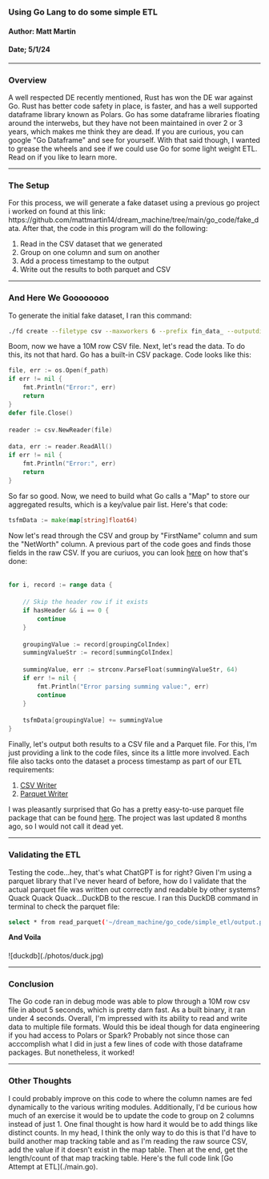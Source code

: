 ### Using Go Lang to do some simple ETL
#### Author: Matt Martin
#### Date; 5/1/24

<hr>
<h3>Overview</h3>
A well respected DE recently mentioned, Rust has won the DE war against Go. Rust has better code safety in place, is faster, and has a well supported dataframe library known as Polars. Go has some dataframe libraries floating around the interwebs, but they have not been maintained in over 2 or 3 years, which makes me think they are dead. If you are curious, you can google "Go Dataframe" and see for yourself. With that said though, I wanted to grease the wheels and see if we could use Go for some light weight ETL. Read on if you like to learn more.

<hr>
<h3>The Setup</h3>
For this process, we will generate a fake dataset using a previous go project i worked on found at this link: https://github.com/mattmartin14/dream_machine/tree/main/go_code/fake_data. After that, the code in this program will do the following:

1. Read in the CSV dataset that we generated
2. Group on one column and sum on another
3. Add a process timestamp to the output
4. Write out the results to both parquet and CSV

<hr>
<h3>And Here We Goooooooo</h3>

To generate the initial fake dataset, I ran this command: 

```bash
./fd create --filetype csv --maxworkers 6 --prefix fin_data_ --outputdir ~/test_dummy_data/fd --files 1 --rows 10000000
```

Boom, now we have a 10M row CSV file. Next, let's read the data. To do this, its not that hard. Go has a built-in CSV package. Code looks like this:

```go
file, err := os.Open(f_path)
if err != nil {
    fmt.Println("Error:", err)
    return
}
defer file.Close()

reader := csv.NewReader(file)

data, err := reader.ReadAll()
if err != nil {
    fmt.Println("Error:", err)
    return
}
```

So far so good. Now, we need to build what Go calls a "Map" to store our aggregated results, which is a key/value pair list. Here's that code:

```go
tsfmData := make(map[string]float64)
```

Now let's read through the CSV and group by "FirstName" column and sum the "NetWorth" column. A previous part of the code goes and finds those fields in the raw CSV. If you are curiuos, you can look [here](./app/helpers.go) on how that's done:

```go

for i, record := range data {

    // Skip the header row if it exists
    if hasHeader && i == 0 {
        continue
    }

    groupingValue := record[groupingColIndex]
    summingValueStr := record[summingColIndex]

    summingValue, err := strconv.ParseFloat(summingValueStr, 64)
    if err != nil {
        fmt.Println("Error parsing summing value:", err)
        continue
    }

    tsfmData[groupingValue] += summingValue
}
```

Finally, let's output both results to a CSV file and a Parquet file. For this, I'm just providing a link to the code files, since its a little more involved. Each file also tacks onto the dataset a process timestamp as part of our ETL requirements:

1. [CSV Writer](./app/csvWriter.go)
2. [Parquet Writer](./app/parquetWriter.go)

I was pleasantly surprised that Go has a pretty easy-to-use parquet file package that can be found [here](https://github.com/xitongsys/parquet-go/tree/master). The project was last updated 8 months ago, so I would not call it dead yet.

<hr>
<h3>Validating the ETL</h3>
Testing the code...hey, that's what ChatGPT is for right? Given I'm using a parquet library that I've never heard of before, how do I validate that the actual parquet file was written out correctly and readable by other systems? Quack Quack Quack...DuckDB to the rescue. I ran this DuckDB command in terminal to check the parquet file:

```bash
select * from read_parquet('~/dream_machine/go_code/simple_etl/output.parquet');
```

**And Voila**
<h4></h4>
![duckdb](./photos/duck.jpg)

<hr>
<h3>Conclusion</h3>
The Go code ran in debug mode was able to plow through a 10M row csv file in about 5 seconds, which is pretty darn fast. As a built binary, it ran under 4 seconds. Overall, I'm impressed with its ability to read and write data to multiple file formats. Would this be ideal though for data engineering if you had access to Polars or Spark? Probably not since those can acccomplish what I did in just a few lines of code with those dataframe packages. But nonetheless, it worked!

<hr>
<h3>Other Thoughts</h3>
I could probably improve on this code to where the column names are fed dynamically to the various writing modules. Additionally, I'd be curious how much of an exercise it would be to update the code to group on 2 columns instead of just 1. One final thought is how hard it would be to add things like distinct counts. In my head, I think the only way to do this is that I'd have to build another map tracking table and as I'm reading the raw source CSV, add the value if it doesn't exist in the map table. Then at the end, get the length/count of that map tracking table. Here's the full code link [Go Attempt at ETL](./main.go).



